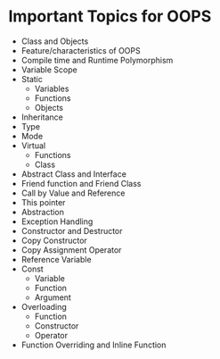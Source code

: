 <h1>Important Topics for OOPS</h1>

<ul>
    <li>Class and Objects</li>
    <li>Feature/characteristics of OOPS</li>
    <li>Compile time and Runtime Polymorphism</li>
    <li>Variable Scope</li>
    <li>Static
        <ul>
            <li>Variables</li>
            <li>Functions</li>
            <li>Objects</li>
        </ul>
    </li>
    <li>Inheritance
        <li>Type</li>
        <li>Mode</li>
    </li>
    <li>Virtual
        <ul>
            <li>Functions</li>
            <li>Class</li>
        </ul>
    </li>
    <li>Abstract Class and Interface</li>
    <li>Friend function and Friend Class</li>
    <li>Call by Value and Reference</li>
    <li>This pointer</li>
    <li>Abstraction</li>
    <li>Exception Handling</li>
    <li>Constructor and Destructor</li>
    <li>Copy Constructor</li>
    <li>Copy Assignment Operator</li>
    <li>Reference Variable</li>
    <li>Const
        <ul>
            <li>Variable</li>
            <li>Function</li>
            <li>Argument</li>
        </ul>
    </li>
    <li>Overloading
        <ul>
            <li>Function</li>
            <li>Constructor</li>
            <li>Operator</li>
        </ul>
    </li>
    <li>Function Overriding and Inline Function</li>
</ul>